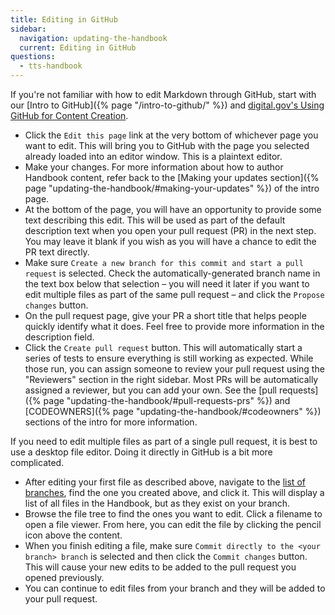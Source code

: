 ```yaml
---
title: Editing in GitHub
sidebar:
  navigation: updating-the-handbook
  current: Editing in GitHub
questions:
  - tts-handbook
---
```


If you're not familiar with how to edit Markdown through GitHub, start with our
[Intro to GitHub]({% page "/intro-to-github/" %}) and
[digital.gov's Using GitHub for Content Creation](https://digital.gov/resources/an-introduction-github/).

- Click the `Edit this page` link at the very bottom of whichever page you want
  to edit. This will bring you to GitHub with the page you selected already
  loaded into an editor window. This is a plaintext editor.
- Make your changes. For more information about how to author Handbook content,
  refer back to the [Making your updates section]({% page
  "updating-the-handbook/#making-your-updates" %}) of the intro page.
- At the bottom of the page, you will have an opportunity to provide some text
  describing this edit. This will be used as part of the default description
  text when you open your pull request (PR) in the next step. You may leave it
  blank if you wish as you will have a chance to edit the PR text directly.
- Make sure `Create a new branch for this commit and start a pull request` is
  selected. Check the automatically-generated branch name in the text box below
  that selection – you will need it later if you want to edit multiple files as
  part of the same pull request – and click the `Propose changes` button.
- On the pull request page, give your PR a short title that helps people quickly
  identify what it does. Feel free to provide more information in the
  description field.
- Click the `Create pull request` button. This will automatically start a series
  of tests to ensure everything is still working as expected. While those run,
  you can assign someone to review your pull request using the "Reviewers"
  section in the right sidebar. Most PRs will be automatically assigned a
  reviewer, but you can add your own. See the [pull
  requests]({% page "updating-the-handbook/#pull-requests-prs" %}) and
  [CODEOWNERS]({% page "updating-the-handbook/#codeowners" %}) sections of the
  intro for more information.

If you need to edit multiple files as part of a single pull request, it is best
to use a desktop file editor. Doing it directly in GitHub is a bit more
complicated.

- After editing your first file as described above, navigate to the
  [list of branches](https://github.com/18F/handbook/branches), find the one you
  created above, and click it. This will display a list of all files in the
  Handbook, but as they exist on your branch.
- Browse the file tree to find the ones you want to edit. Click a filename to
  open a file viewer. From here, you can edit the file by clicking the pencil
  icon above the content.
- When you finish editing a file, make sure
  `Commit directly to the <your branch> branch` is selected and then click the
  `Commit changes` button. This will cause your new edits to be added to the
  pull request you opened previously.
- You can continue to edit files from your branch and they will be added to your
  pull request.
